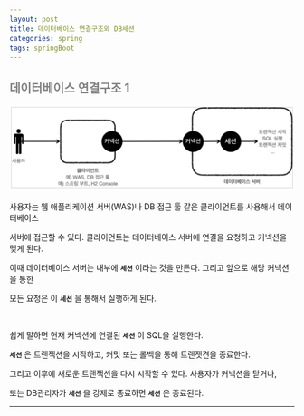 ```yaml
---
layout: post
title: 데이터베이스 연결구조와 DB세션
categories: spring
tags: springBoot
---
```


## <span style="color:gray">데이터베이스 연결구조 1 </span>

<img src="/assets/img/spring/DB연결구조1.png">

사용자는 웹 애플리케이션 서버(WAS)나 DB 접근 툴 같은 클라이언트를 사용해서 데이터베이스 

서버에 접근할 수 있다. 클라이언트는 데이터베이스 서버에 연결을 요청하고 커넥션을 맺게 된다.

이때 데이터베이스 서버는 내부에 **`세션`** 이라는 것을 만든다. 그리고 앞으로 해당 커넥션을 통한 

모든 요청은 이 **`세션`** 을 통해서 실행하게 된다.

<br>

쉽게 말하면 현재 커넥션에 연결된 **`세션`** 이 SQL을 실행한다. 

**`세션`** 은 트랜잭션을 시작하고, 커밋 또는 롤백을 통해 트랜잿견을 종료한다.

그리고 이후에 새로운 트랜잭션을 다시 시작할 수 있다. 사용자가 커넥션을 닫거나, 

또는 DB관리자가 **`세션`** 을 강제로 종료하면 **`세션`** 은 종료된다. 

---